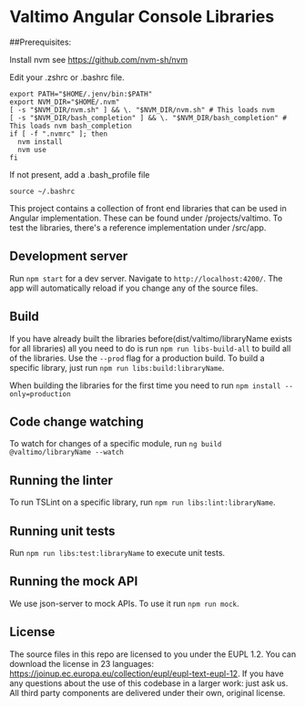 # Valtimo Angular Console Libraries

##Prerequisites:

Install nvm see https://github.com/nvm-sh/nvm

Edit your .zshrc or .bashrc file.

```
export PATH="$HOME/.jenv/bin:$PATH"
export NVM_DIR="$HOME/.nvm"
[ -s "$NVM_DIR/nvm.sh" ] && \. "$NVM_DIR/nvm.sh" # This loads nvm
[ -s "$NVM_DIR/bash_completion" ] && \. "$NVM_DIR/bash_completion" # This loads nvm bash_completion
if [ -f ".nvmrc" ]; then
  nvm install
  nvm use
fi
```
If not present, add a .bash_profile file
```
source ~/.bashrc
```

This project contains a collection of front end libraries that can be used in Angular implementation. These can be found under /projects/valtimo.
To test the libraries, there's a reference implementation under /src/app.

## Development server

Run `npm start` for a dev server. Navigate to `http://localhost:4200/`. The app will automatically reload if you change any of the source files.

## Build

If you have already built the libraries before(dist/valtimo/libraryName exists for all libraries) all you need to do is run `npm run libs-build-all` to build all of the libraries. Use the `--prod` flag for a production build. To build a specific library, just run `npm run libs:build:libraryName`.

When building the libraries for the first time you need to run `npm install --only=production`

## Code change watching

To watch for changes of a specific module, run `ng build @valtimo/libraryName --watch`

## Running the linter

To run TSLint on a specific library, run `npm run libs:lint:libraryName`.

## Running unit tests

Run `npm run libs:test:libraryName` to execute unit tests.

## Running the mock API

We use json-server to mock APIs. To use it run `npm run mock`.

## License
The source files in this repo are licensed to you under the EUPL 1.2. You can download the license in 23 languages: https://joinup.ec.europa.eu/collection/eupl/eupl-text-eupl-12. If you have any questions about the use of this codebase in a larger work: just ask us. 
All third party components are delivered under their own, original license.
